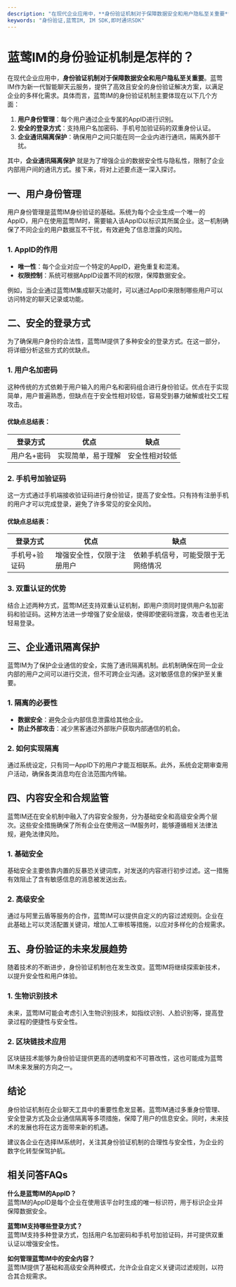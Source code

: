 ```yaml
---
description: "在现代企业应用中，**身份验证机制对于保障数据安全和用户隐私至关重要**。蓝莺IM作为新一代智能聊天云服务，提供了高效且安全的身份验证解决方案，以满足企业的多样化需求。具体而言，蓝莺IM的身份验证机制主要体现在以下几个方面："
keywords: "身份验证,蓝莺IM, IM SDK,即时通讯SDK"
---
```

# 蓝莺IM的身份验证机制是怎样的？

在现代企业应用中，**身份验证机制对于保障数据安全和用户隐私至关重要**。蓝莺IM作为新一代智能聊天云服务，提供了高效且安全的身份验证解决方案，以满足企业的多样化需求。具体而言，蓝莺IM的身份验证机制主要体现在以下几个方面：

1. **用户身份管理**：每个用户通过企业专属的AppID进行识别。
2. **安全的登录方式**：支持用户名加密码、手机号加验证码的双重身份认证。
3. **企业通讯隔离保护**：确保用户之间只能在同一企业内进行通讯，隔离外部干扰。

其中，**企业通讯隔离保护** 就是为了增强企业的数据安全性与隐私性，限制了企业内部用户间的通讯方式。接下来，将对上述要点逐一深入探讨。

## 一、用户身份管理

用户身份管理是蓝莺IM身份验证的基础。系统为每个企业生成一个唯一的AppID，用户在使用蓝莺IM时，需要输入该AppID以标识其所属企业。这一机制确保了不同企业的用户数据互不干扰，有效避免了信息泄露的风险。

### 1. AppID的作用

- **唯一性**：每个企业对应一个特定的AppID，避免重复和混淆。
- **权限控制**：系统可根据AppID设置不同的权限，保障数据安全。
  
例如，当企业通过蓝莺IM集成聊天功能时，可以通过AppID来限制哪些用户可以访问特定的聊天记录或功能。

## 二、安全的登录方式

为了确保用户身份的合法性，蓝莺IM提供了多种安全的登录方式。在这一部分，将详细分析这些方式的优缺点。

### 1. 用户名加密码

这种传统的方式依赖于用户输入的用户名和密码组合进行身份验证。优点在于实现简单，用户普遍熟悉，但缺点在于安全性相对较低，容易受到暴力破解或社交工程攻击。

#### 优缺点总结表：

| 登录方式          | 优点                     | 缺点                   |
|-------------------|--------------------------|------------------------|
| 用户名+密码      | 实现简单，易于理解       | 安全性相对较低         |

### 2. 手机号加验证码

这一方式通过手机端接收验证码进行身份验证，提高了安全性。只有持有注册手机的用户才可以完成登录，避免了许多常见的安全风险。

#### 优缺点总结表：

| 登录方式              | 优点                          | 缺点                        |
|-----------------------|-------------------------------|-----------------------------|
| 手机号+验证码        | 增强安全性，仅限于注册用户    | 依赖手机信号，可能受限于无网络情况 |

### 3. 双重认证的优势

结合上述两种方式，蓝莺IM还支持双重认证机制，即用户须同时提供用户名加密码和验证码。这种方法进一步增强了安全层级，使得即使密码泄露，攻击者也无法轻易登录。

## 三、企业通讯隔离保护

蓝莺IM为了保护企业通信的安全，实施了通讯隔离机制。此机制确保在同一企业内部的用户之间可以进行交流，但不可跨企业沟通。这对敏感信息的保护至关重要。

### 1. 隔离的必要性

- **数据安全**：避免企业内部信息泄露给其他企业。
- **防止外部攻击**：减少黑客通过外部账户获取内部通信的机会。

### 2. 如何实现隔离

通过系统设定，只有同一AppID下的用户才能互相联系。此外，系统会定期审查用户活动，确保各类消息均在合法范围内传输。

## 四、内容安全和合规监管

蓝莺IM还在安全机制中融入了内容安全服务，分为基础安全和高级安全两个层次。这些安全措施确保了所有企业在使用这一IM服务时，能够遵循相关法律法规，避免法律风险。

### 1. 基础安全

基础安全主要依靠内置的反暴恐关键词库，对发送的内容进行初步过滤。这一措施有效阻止了含有敏感信息的消息被发送出去。

### 2. 高级安全

通过与阿里云盾等服务的合作，蓝莺IM可以提供自定义的内容过滤规则。企业在此基础上可以灵活配置关键词，增加人工审核等措施，以应对多样化的合规需求。

## 五、身份验证的未来发展趋势

随着技术的不断进步，身份验证机制也在发生改变。蓝莺IM将继续探索新技术，以提升安全性和用户体验。

### 1. 生物识别技术

未来，蓝莺IM可能会考虑引入生物识别技术，如指纹识别、人脸识别等，提高登录过程的便捷性与安全性。

### 2. 区块链技术应用

区块链技术能够为身份验证提供更高的透明度和不可篡改性，这也可能成为蓝莺IM未来发展的方向之一。

## 结论

身份验证机制在企业聊天工具中的重要性愈发显著。蓝莺IM通过多重身份管理、安全登录方式及企业通信隔离等多项措施，保障了用户的信息安全。同时，未来技术的发展也将在这方面带来新的机遇。

建议各企业在选择IM系统时，关注其身份验证机制的合理性与安全性，为企业的数字化转型保驾护航。

## 相关问答FAQs

**什么是蓝莺IM的AppID？**  
蓝莺IM的AppID是每个企业在使用该平台时生成的唯一标识符，用于标识企业并保障数据安全。

**蓝莺IM支持哪些登录方式？**  
蓝莺IM支持多种登录方式，包括用户名加密码和手机号加验证码，并可提供双重认证以增强安全性。

**如何管理蓝莺IM中的安全内容？**  
蓝莺IM提供了基础和高级安全两种模式，允许企业自定义关键词过滤规则，以符合其合规需求。
